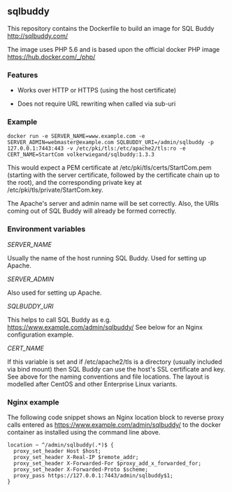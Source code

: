 ## sqlbuddy

This repository contains the Dockerfile to build an image for SQL Buddy
http://sqlbuddy.com/

The image uses PHP 5.6 and is based upon the official docker PHP image
https://hub.docker.com/_/php/

### Features

* Works over HTTP or HTTPS (using the host certificate)

* Does not require URL rewriting when called via sub-uri

### Example

    docker run -e SERVER_NAME=www.example.com -e SERVER_ADMIN=webmaster@example.com SQLBUDDY_URI=/admin/sqlbuddy -p 127.0.0.1:7443:443 -v /etc/pki/tls:/etc/apache2/tls:ro -e CERT_NAME=StartCom volkerwiegand/sqlbuddy:1.3.3

This would expect a PEM certificate at /etc/pki/tls/certs/StartCom.pem
(starting with the server certificate, followed by the certificate chain
up to the root), and the corresponding private key
at /etc/pki/tls/private/StartCom.key.

The Apache's server and admin name will be set correctly. Also, the URIs
coming out of SQL Buddy will already be formed correctly.

### Environment variables

*SERVER_NAME*

  Usually the name of the host running SQL Buddy. Used for setting up Apache.

*SERVER_ADMIN*

  Also used for setting up Apache.

*SQLBUDDY_URI*

  This helps to call SQL Buddy as e.g. https://www.example.com/admin/sqlbuddy/
  See below for an Nginx configuration example.

*CERT_NAME*

  If this variable is set and if /etc/apache2/tls is a directory (usually
  included via bind mount) then SQL Buddy can use the host's
  SSL certificate and key. See above for the naming conventions and file
  locations. The layout is modelled after CentOS and other Enterprise Linux
  variants.

### Nginx example

The following code snippet shows an Nginx location block to reverse proxy
calls entered as https://www.example.com/admin/sqlbuddy/ to the docker container as
installed using the command line above.

    location ~ ^/admin/sqlbuddy(.*)$ {
      proxy_set_header Host $host;
      proxy_set_header X-Real-IP $remote_addr;
      proxy_set_header X-Forwarded-For $proxy_add_x_forwarded_for;
      proxy_set_header X-Forwarded-Proto $scheme;
      proxy_pass https://127.0.0.1:7443/admin/sqlbuddy$1;
    }
 
